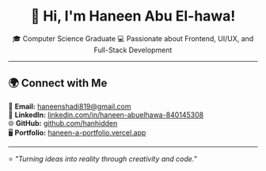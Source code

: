 <h1 align="center">👋 Hi, I'm Haneen Abu El-hawa!</h1>

<p align="center">
🎓 Computer Science Graduate  
💻 Passionate about Frontend, UI/UX, and Full-Stack Development  
</p>

---

## 🌍 Connect with Me

📧 **Email:** [haneenshadi819@gmail.com](mailto:haneenshadi819@gmail.com)  
💼 **LinkedIn:** [linkedin.com/in/haneen-abuelhawa-840145308](https://www.linkedin.com/in/haneen-abuelhawa-840145308)  
🌐 **GitHub:** [github.com/hanhidden](https://github.com/hanhidden)  
🖥️ **Portfolio:** [haneen-a-portfolio.vercel.app](https://haneen-a-portfolio.vercel.app)

---

⭐ *"Turning ideas into reality through creativity and code."*
